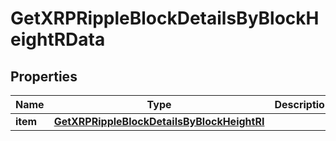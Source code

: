 

# GetXRPRippleBlockDetailsByBlockHeightRData


## Properties

Name | Type | Description | Notes
------------ | ------------- | ------------- | -------------
**item** | [**GetXRPRippleBlockDetailsByBlockHeightRI**](GetXRPRippleBlockDetailsByBlockHeightRI.md) |  | 



